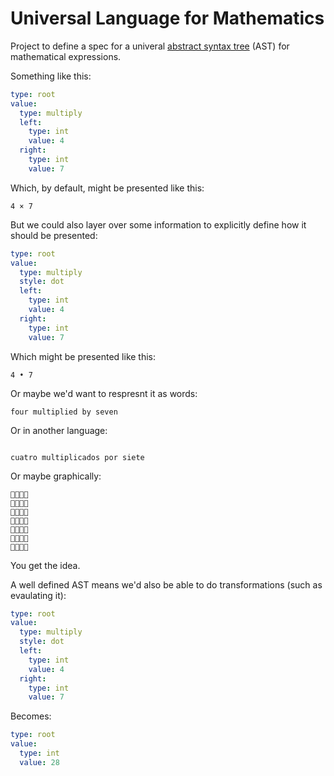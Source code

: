 # Universal Language for Mathematics

Project to define a spec for a univeral [abstract syntax tree](https://en.wikipedia.org/wiki/Abstract_syntax_tree) (AST) for mathematical expressions.

Something like this:

```yaml
type: root
value:
  type: multiply
  left:
    type: int
    value: 4
  right:
    type: int
    value: 7
```

Which, by default, might be presented like this:

```
4 × 7
```

But we could also layer over some information to explicitly define how it should be presented:

```yaml
type: root
value:
  type: multiply
  style: dot
  left:
    type: int
    value: 4
  right:
    type: int
    value: 7
```

Which might be presented like this:

```
4 • 7
```

Or maybe we'd want to respresnt it as words:

```
four multiplied by seven
```

Or in another language:

```

cuatro multiplicados por siete
```

Or maybe graphically:

```
🦄🦄🦄🦄
🦄🦄🦄🦄
🦄🦄🦄🦄
🦄🦄🦄🦄
🦄🦄🦄🦄
🦄🦄🦄🦄
🦄🦄🦄🦄
```

You get the idea.

A well defined AST means we'd also be able to do transformations (such as evaulating it):

```yaml
type: root
value:
  type: multiply
  style: dot
  left:
    type: int
    value: 4
  right:
    type: int
    value: 7
```

Becomes:

```yaml
type: root
value:
  type: int
  value: 28
```
